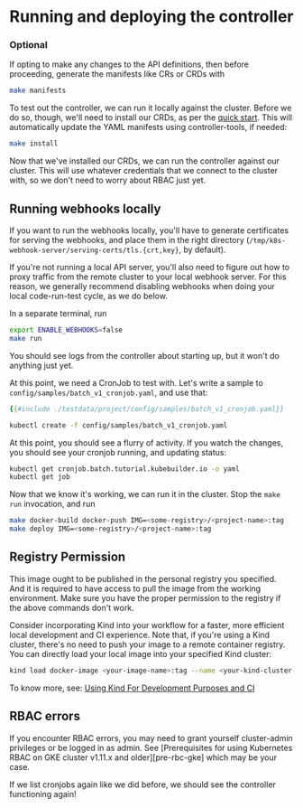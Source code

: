 # Running and deploying the controller

### Optional
If opting to make any changes to the API definitions, then before proceeding,
generate the manifests like CRs or CRDs with
```bash
make manifests
```

To test out the controller, we can run it locally against the cluster.
Before we do so, though, we'll need to install our CRDs, as per the [quick
start](/quick-start.md).  This will automatically update the YAML
manifests using controller-tools, if needed:

```bash
make install
```

Now that we've installed our CRDs, we can run the controller against our
cluster.  This will use whatever credentials that we connect to the
cluster with, so we don't need to worry about RBAC just yet.

<aside class="note">

<h1>Running webhooks locally</h1>

If you want to run the webhooks locally, you'll have to generate
certificates for serving the webhooks, and place them in the right
directory (`/tmp/k8s-webhook-server/serving-certs/tls.{crt,key}`, by
default).

If you're not running a local API server, you'll also need to figure out
how to proxy traffic from the remote cluster to your local webhook server.
For this reason, we generally recommend disabling webhooks when doing
your local code-run-test cycle, as we do below.

</aside>

In a separate terminal, run

```bash
export ENABLE_WEBHOOKS=false
make run
```

You should see logs from the controller about starting up, but it won't do
anything just yet.

At this point, we need a CronJob to test with.  Let's write a sample to
`config/samples/batch_v1_cronjob.yaml`, and use that:

```yaml
{{#include ./testdata/project/config/samples/batch_v1_cronjob.yaml}}
```

```bash
kubectl create -f config/samples/batch_v1_cronjob.yaml
```

At this point, you should see a flurry of activity.  If you watch the
changes, you should see your cronjob running, and updating status:

```bash
kubectl get cronjob.batch.tutorial.kubebuilder.io -o yaml
kubectl get job
```

Now that we know it's working, we can run it in the cluster. Stop the
`make run` invocation, and run

```bash
make docker-build docker-push IMG=<some-registry>/<project-name>:tag
make deploy IMG=<some-registry>/<project-name>:tag
```

<aside class="note">
<h1>Registry Permission</h1>

This image ought to be published in the personal registry you specified. And it is required to have access to pull the image from the working environment.
Make sure you have the proper permission to the registry if the above commands don't work.

Consider incorporating Kind into your workflow for a faster, more efficient local development and CI experience.
Note that, if you're using a Kind cluster, there's no need to push your image to a remote container registry.
You can directly load your local image into your specified Kind cluster:

```bash
kind load docker-image <your-image-name>:tag --name <your-kind-cluster-name>
```

To know more, see: [Using Kind For Development Purposes and CI](./../reference/kind.md)

<h1>RBAC errors</h1>

If you encounter RBAC errors, you may need to grant yourself cluster-admin
privileges or be logged in as admin. See [Prerequisites for using Kubernetes RBAC on GKE cluster v1.11.x and older][pre-rbc-gke] which may be your case.

</aside>

If we list cronjobs again like we did before, we should see the controller
functioning again!
